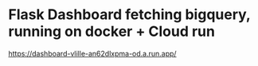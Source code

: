 # Flask Dashboard fetching bigquery, running on docker + Cloud run

https://dashboard-vlille-an62dlxpma-od.a.run.app/